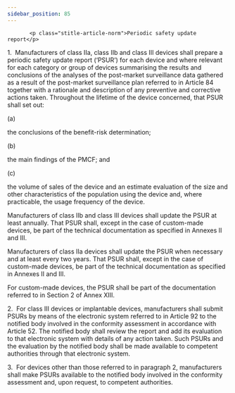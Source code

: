 ```yaml
---
sidebar_position: 85
---
```

           <p class="stitle-article-norm">Periodic safety update report</p>
   <p class="norm">1.&nbsp;&nbsp;Manufacturers of class IIa, class IIb 
and class III devices shall prepare a periodic safety update report 
(‘PSUR’) for each device and where relevant for each category or group 
of devices summarising the results and conclusions of the analyses of 
the post-market surveillance data gathered as a result of the 
post-market surveillance plan referred to in Article&nbsp;84 together 
with a rationale and description of any preventive and corrective 
actions taken. Throughout the lifetime of the device concerned, that 
PSUR shall set out:</p>
   <div class="grid-container grid-list">
      <div class="list grid-list-column-1">
         <span>(a)&nbsp;</span>
      </div>
      <div class="grid-list-column-2">
         <p class="norm">the conclusions of the benefit-risk determination;</p>
      </div>
   </div>
   <div class="grid-container grid-list">
      <div class="list grid-list-column-1">
         <span>(b)&nbsp;</span>
      </div>
      <div class="grid-list-column-2">
         <p class="norm">the main findings of the PMCF; and</p>
      </div>
   </div>
   <div class="grid-container grid-list">
      <div class="list grid-list-column-1">
         <span>(c)&nbsp;</span>
      </div>
      <div class="grid-list-column-2">
         <p class="norm">the volume of sales of the device and an 
estimate evaluation of the size and other characteristics of the 
population using the device and, where practicable, the usage frequency 
of the device.</p>
      </div>
   </div>
   <p class="norm">Manufacturers of class IIb and class III devices 
shall update the PSUR at least annually. That PSUR shall, except in the 
case of custom-made devices, be part of the technical documentation as 
specified in Annexes&nbsp;II and&nbsp;III.</p>
   <p class="norm">Manufacturers of class IIa devices shall update the 
PSUR when necessary and at least every two years. That PSUR shall, 
except in the case of custom-made devices, be part of the technical 
documentation as specified in Annexes&nbsp;II and&nbsp;III.</p>
   <p class="norm">For custom-made devices, the PSUR shall be part of the documentation referred to in Section&nbsp;2 of Annex&nbsp;XIII.</p>
   <p class="norm">2.&nbsp;&nbsp;For class III devices or implantable 
devices, manufacturers shall submit PSURs by means of the electronic 
system referred to in Article&nbsp;92 to the notified body involved in 
the conformity assessment in accordance with Article&nbsp;52. The 
notified body shall review the report and add its evaluation to that 
electronic system with details of any action taken. Such PSURs and the 
evaluation by the notified body shall be made available to competent 
authorities through that electronic system.</p>
   <p class="norm">3.&nbsp;&nbsp;For devices other than those referred 
to in paragraph&nbsp;2, manufacturers shall make PSURs available to the 
notified body involved in the conformity assessment and, upon request, 
to competent authorities.</p>
   <p>
      
      
   </p>
   